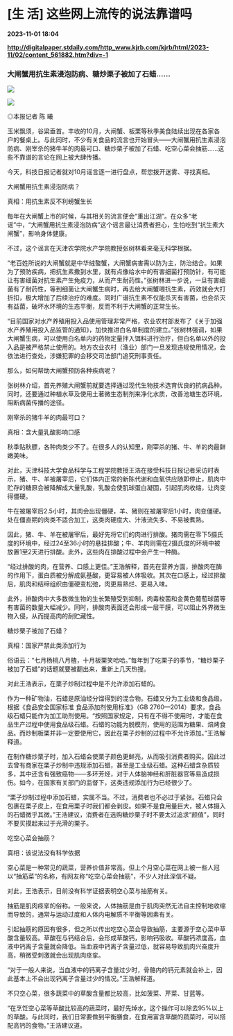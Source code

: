 # [生 活] 这些网上流传的说法靠谱吗

**2023-11-01 18:04**

**http://digitalpaper.stdaily.com/http_www.kjrb.com/kjrb/html/2023-11/02/content_561882.htm?div=-1**

### 大闸蟹用抗生素浸泡防病、糖炒栗子被加了石蜡……

![](http://digitalpaper.stdaily.com/http_www.kjrb.com/kjrb/images/2023-11/02/08/3573482_wangjj_1698822015051_b.jpg)

![](http://digitalpaper.stdaily.com/http_www.kjrb.com/kjrb/images/2023-11/02/08/3574098_wangjj_1698825774667_b.jpg)

 ◎本报记者 陈 曦

 玉米飘须，谷粱垂首。丰收的10月，大闸蟹、板栗等秋季美食陆续出现在各家各户的餐桌上。与此同时，不少有关食品的流言也开始冒头——大闸蟹用抗生素浸泡防病、刚宰杀的猪牛羊的肉最可口、糖炒栗子被加了石蜡、吃空心菜会抽筋……这些不靠谱的言论在网上被大肆传播。

 今天，科技日报记者就对10月谣言逐一进行盘点，帮您拨开迷雾、寻找真相。

 大闸蟹用抗生素浸泡防病？

 真相：用抗生素反不利螃蟹生长

 每年在大闸蟹上市的时候，与其相关的流言便会“重出江湖”。在众多“老谣”中，“大闸蟹用抗生素浸泡防病”这个谣言最让消费者担心，生怕吃到“抗生素大闸蟹”，影响身体健康。

 不过，这个谣言在天津农学院水产学院教授张树林看来毫无科学根据。

 “老百姓所说的大闸蟹就是中华绒螯蟹，大闸蟹病害需以防为主，防治结合。如果为了预防疾病，把抗生素撒到水里，就有点像给水中的有害细菌打预防针，有可能让有害细菌对抗生素产生免疫力，从而产生耐药性。”张树林进一步说，一旦有害细菌有了耐药性，等到细菌让大闸蟹生病时，再去给大闸蟹喂抗生素，药效就会大打折扣，极大增加了后续治疗的难度。同时广谱抗生素不仅能杀灭有害菌，也会杀灭有益菌，破坏水环境的生态平衡，反而不利于大闸蟹的正常生长。

 “目前国家对水产养殖用投入品使用管理非常严格，农业农村部发布了《关于加强水产养殖用投入品监管的通知》，加快推进白名单制度的建立。”张树林强调，如果大闸蟹生病，可以使用白名单内的药物定量拌入饵料进行治疗，但白名单以外的投入品是被严格禁止使用的。地方农业农村（渔业）部门一旦发现违规使用情况，会依法进行查处，涉嫌犯罪的会移交司法部门追究刑事责任。

 那么，如何帮助大闸蟹预防各种疾病呢？

 张树林介绍，首先养殖大闸蟹前就要选择通过现代生物技术选育优良的抗病品种。同时，还要通过种植水草及使用土著微生态制剂来净化水质，改善池塘生态环境，阻断病菌传播的途径。

 刚宰杀的猪牛羊的肉最可口？

 真相：含大量乳酸影响口感

 秋季贴秋膘，各种肉类少不了。在很多人的认知里，刚宰杀的猪、牛、羊的肉最鲜嫩美味。

 对此，天津科技大学食品科学与工程学院教授王浩在接受科技日报记者采访时表示，猪、牛、羊被屠宰后，它们体内正常的新陈代谢和血氧供应随即停止，肌肉中贮存的糖原会被降解成大量乳酸，乳酸会使肌球蛋白凝固，引起肌肉收缩，让肉变得僵硬。

 牛在被屠宰后2.5小时，其肉会出现僵硬，羊、猪则在被屠宰后1小时，肉变僵硬。处在僵直期的肉类不适合加工，这类肉硬度大、汁液流失多、不易被煮熟。

 因此，猪、牛、羊在被屠宰后，最好先将它们的肉进行排酸。猪肉需在零下5摄氏度的环境中，经过24至36小时的悬挂排酸；牛、羊肉则需在2摄氏度的环境中被放置1至2天进行排酸。此外，这些肉在排酸过程中会产生一种酶。

 “经过排酸的肉，在营养、口感上更佳。”王浩解释，首先在营养方面，排酸肉在酶的作用下，蛋白质被分解成氨基酸，更容易被人体吸收。其次在口感上，经过排酸后，肌肉和结缔组织由僵硬变松弛，肉更易熟烂、更易入味。

 此外，排酸肉中大多数微生物的生长繁殖受到抑制，肉毒梭菌和金黄色葡萄球菌等有害菌的数量大幅减少。同时，排酸肉表面还会形成一层干膜，可以阻止外界微生物入侵，从而提高肉的耐贮藏性。

 糖炒栗子被加了石蜡？

 真相：国家严禁此类添加行为

 俗语云：“七月杨桃八月楂，十月板栗笑哈哈。”每年到了吃栗子的季节，“糖炒栗子被加了石蜡”的话题就要被翻出来，重新上几天热搜。

 对此王浩表示，在栗子炒制过程中是不允许添加石蜡的。

 作为一种矿物油，石蜡是原油经分馏得到的混合物。石蜡又分为工业级和食品级。根据《食品安全国家标准 食品添加剂使用标准》（GB 2760—2014）要求，食品级石蜡只能作为加工助剂使用。“按照国家规定，只有在不得不使用时，才能在食品生产过程中使用食品级石蜡。石蜡的功能为脱模剂，使用的范围为糖果、焙烤食品。而炒制板栗并非一定要使用它，因此在栗子炒制的过程中不允许添加。”王浩解释道。

 在制作糖炒栗子时，加入石蜡会使栗子颜色更鲜亮，从而吸引消费者购买。因此过去曾有商家在栗子炒制中违规添加石蜡，甚至是工业级石蜡。这种石蜡含杂质较多，其中还含有强致癌物——多环芳烃，对于人体脑神经和肝脏器官等易造成损伤。如今，在国家有关部门的监督下，这类违规添加行为已经很少了。

 “栗子炒制过程中添加石蜡，实属不当。不过，消费者也不必过于紧张。石蜡只会包裹在栗子皮上，在食用栗子时我们都会剥皮。如果不是食用量巨大，被人体摄入的石蜡微乎其微。”王浩建议，消费者在选购糖炒栗子时不要太过追求“颜值”，同时不要买摸起来过于光滑的栗子。

 吃空心菜会抽筋？

 真相：该说法没有科学依据

 空心菜是一种常见的蔬菜，营养价值非常高。但上个月空心菜在网上被一些人冠以“抽筋菜”的名称，有网友称“吃空心菜会抽筋”，不少人对此深信不疑。

 对此，王浩表示，目前没有科学证据表明空心菜与抽筋有关。

 抽筋是肌肉痉挛的俗称。一般来说，人体抽筋是由于肌肉突然无法自主控制地收缩而导致的，通常与运动过度和人体内电解质不平衡等因素有关。

 引起抽筋的原因有很多，但之所以传出吃空心菜会导致抽筋，主要源于空心菜中草酸含量较高。草酸在与钙结合后，会形成草酸钙，影响钙吸收。草酸钙浓度高，血液中钙离子含量就会降低。当血液中钙离子含量过低，就容易导致肌肉兴奋度升高，稍微受刺激就会出现肌肉痉挛。

 “对于一般人来说，当血液中的钙离子含量过少时，骨骼内的钙元素就会补上，因此基本上不会出现钙离子含量过少的情况。”王浩解释道。

 不只空心菜，很多蔬菜中的草酸含量都比较高，比如菠菜、芹菜、甘蓝等。

 “在烹饪空心菜等草酸比较高的蔬菜时，最好先焯水，这个操作可以除去95%以上的草酸。与此同时，我们日常要做到平衡膳食，在食用富含草酸的蔬菜时，可以搭配高钙的食物。”王浩建议道。